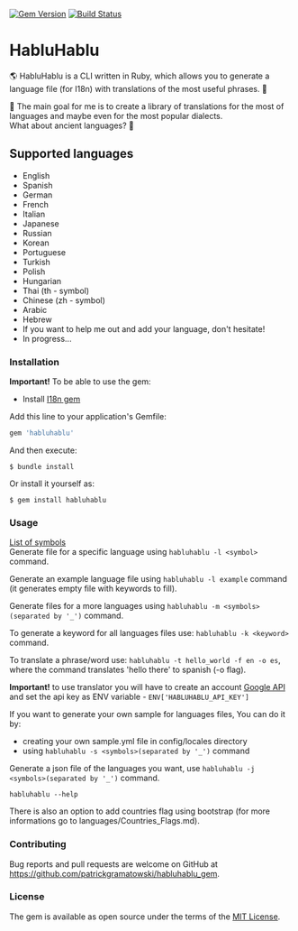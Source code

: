 [![Gem Version](https://badge.fury.io/rb/habluhablu.svg)](https://badge.fury.io/rb/habluhablu)
[![Build Status](https://travis-ci.org/patrickgramatowski/habluhablu_gem.svg?branch=master)](https://travis-ci.org/patrickgramatowski/habluhablu_gem)

# HabluHablu

:earth_americas: HabluHablu is a CLI written in Ruby, which allows you to generate a language file (for I18n) with translations of the most useful phrases. :closed_book:

:dart: The main goal for me is to create a library of translations for the most of languages and maybe even for the most popular dialects.   
What about ancient languages? :scroll:

## Supported languages

- English
- Spanish
- German
- French
- Italian
- Japanese
- Russian
- Korean
- Portuguese
- Turkish
- Polish
- Hungarian
- Thai (th - symbol)
- Chinese (zh - symbol)
- Arabic
- Hebrew
- If you want to help me out and add your language, don't hesitate!
- In progress...

### Installation

**Important!**
To be able to use the gem:
- Install [I18n gem](https://github.com/ruby-i18n/i18n)

Add this line to your application's Gemfile:

```ruby
gem 'habluhablu'
```

And then execute:

    $ bundle install

Or install it yourself as:

    $ gem install habluhablu

### Usage

[List of symbols](https://www.w3.org/International/O-charset-lang.html)   
Generate file for a specific language using `habluhablu -l <symbol>` command.
   
Generate an example language file using `habluhablu -l example` command (it generates empty file with keywords to fill).    
    
Generate files for a more languages using `habluhablu -m <symbols>(separated by '_')` command.  
    
To generate a keyword for all languages files use: `habluhablu -k <keyword>` command.     
    
To translate a phrase/word use: `habluhablu -t hello_world -f en -o es`, where the command translates 'hello there' to spanish (-o flag).    
     
**Important!** to use translator you will have to create an account [Google API](https://rapidapi.com/googlecloud/api/google-translate1) and set the api key as ENV variable - `ENV['HABLUHABLU_API_KEY']`  
    
If you want to generate your own sample for languages files, You can do it by:     
- creating your own sample.yml file in config/locales directory    
- using `habluhablu -s <symbols>(separated by '_')` command    
    
Generate a json file of the languages you want, use `habluhablu -j <symbols>(separated by '_')` command.   
   
`habluhablu --help`

There is also an option to add countries flag using bootstrap (for more informations go to languages/Countries_Flags.md).

### Contributing

Bug reports and pull requests are welcome on GitHub at https://github.com/patrickgramatowski/habluhablu_gem.

### License

The gem is available as open source under the terms of the [MIT License](https://opensource.org/licenses/MIT).

